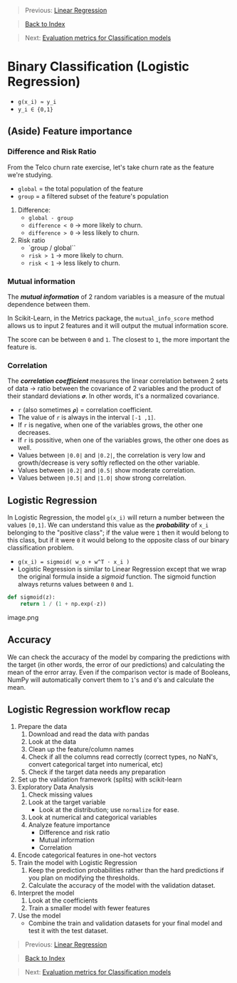 > Previous: [Linear Regression](02_linear_regression.md)

> [Back to Index](README.md)

> Next: [Evaluation metrics for Classification models](04_classification_eval_metrics.md)

# Binary Classification (Logistic Regression)

* `g(x_i) ≈ y_i`
* `y_i ∈ {0,1}`

## (Aside) Feature importance

### Difference and Risk Ratio

From the Telco churn rate exercise, let's take churn rate as the feature we're studying.

* `global` = the total population of the feature
* `group` = a filtered subset of the feature's population

1. Difference:
    * `global - group`
    * `difference < 0` -> more likely to churn.
    * `difference > 0` -> less likely to churn.
2. Risk ratio
    * `group / global``
    * `risk > 1` -> more likely to churn.
    * `risk < 1` -> less likely to churn.

### Mutual information

The ***mutual information*** of 2 random variables is a measure of the mutual dependence between them.

In Scikit-Learn, in the Metrics package, the `mutual_info_score` method allows us to input 2 features and it will output the mutual information score.

The score can be between `0` and `1`. The closest to `1`, the more important the feature is.

### Correlation

The ***correlation coefficient*** measures the linear correlation between 2 sets of data -> ratio between the covariance of 2 variables and the product of their standard deviations `𝝈`. In other words, it's a normalized covariance.

* `r` (also sometimes `𝝆`) = correlation coefficient.
* The value of `r` is always in the interval `[-1 ,1]`.
* If `r` is negative, when one of the variables grows, the other one decreases.
* If `r` is possitive, when one of the variables grows, the other one does as well.
* Values between `|0.0|` and `|0.2|`, the correlation is very low and growth/decrease is very softly reflected on the other variable.
* Values between `|0.2|` and `|0.5|` show moderate correlation.
* Values between `|0.5|` and `|1.0|` show strong correlation.

## Logistic Regression

In Logistic Regression, the model `g(x_i)` will return a number between the values `[0,1]`. We can understand this value as the ***probability*** of `x_i` belonging to the "positive class"; if the value were `1` then it would belong to this class, but if it were `0` it would belong to the opposite class of our binary classification problem.

* `g(x_i) = sigmoid( w_o + w^T · x_i )`
* Logistic Regression is similar to Linear Regression except that we wrap the original formula inside a _sigmoid_ function. The sigmoid function always returns values between `0` and `1`.

```python
def sigmoid(z):
    return 1 / (1 + np.exp(-z))
```
image.png
## Accuracy

We can check the accuracy of the model by comparing the predictions with the target (in other words, the error of our predictions) and calculating the mean of the error array. Even if the comparison vector is made of Booleans, NumPy will automatically convert them to `1`'s and `0`'s and calculate the mean.

## Logistic Regression workflow recap

1. Prepare the data
    1. Download and read the data with pandas
    1. Look at the data
    1. Clean up the feature/column names
    1. Check if all the columns read correctly (correct types, no NaN's, convert categorical target into numerical, etc)
    1. Check if the target data needs any preparation
1. Set up the validation framework (splits) with scikit-learn
1. Exploratory Data Analysis
    1. Check missing values
    1. Look at the target variable
        * Look at the distribution; use `normalize` for ease.
    1. Look at numerical and categorical variables
    1. Analyze feature importance
        * Difference and risk ratio
        * Mutual information
        * Correlation
1. Encode categorical features in one-hot vectors
1. Train the model with Logistic Regression
    1. Keep the prediction probabilities rather than the hard predictions if you plan on modifying the thresholds.
    1. Calculate the accuracy of the model with the validation dataset.
1. Interpret the model
    1. Look at the coefficients
    1. Train a smaller model with fewer features
1. Use the model
    * Combine the train and validation datasets for your final model and test it with the test dataset.

> Previous: [Linear Regression](02_linear_regression.md)

> [Back to Index](README.md)

> Next: [Evaluation metrics for Classification models](04_classification_eval_metrics.md)